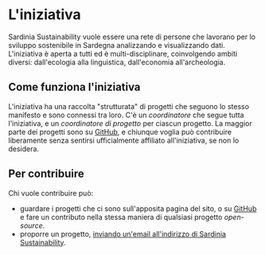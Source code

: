 L'iniziativa
============

Sardinia Sustainability vuole essere una rete di persone che lavorano per lo
sviluppo sostenibile in Sardegna analizzando e visualizzando dati. L'iniziativa
è aperta a tutti ed è multi-disciplinare, coinvolgendo ambiti diversi:
dall'ecologia alla linguistica, dall'economia all'archeologia.

Come funziona l'iniziativa
--------------------------

L'iniziativa ha una raccolta "strutturata" di progetti che seguono lo stesso
manifesto e sono connessi tra loro. C'è un *coordinatore* che segue tutta
l'iniziativa, e un *coordinatore di progetto* per ciascun progetto. La maggior
parte dei progetti sono su [GitHub](https://github.com/sardiniasustainability),
e chiunque voglia può contribuire liberamente senza sentirsi ufficialmente
affiliato all'iniziativa, se non lo desidera.

Per contribuire
---------------

Chi vuole contribuire può:
* guardare i progetti che ci sono sull'apposita pagina del sito, o su
  [GitHub](https://github.com/sardiniasustainability) e fare un contributo nella
  stessa maniera di qualsiasi progetto *open-source*.
* proporre un progetto, [inviando un'email all'indirizzo di Sardinia
  Sustainability](mailto:sardiniasustainability@mail.com).